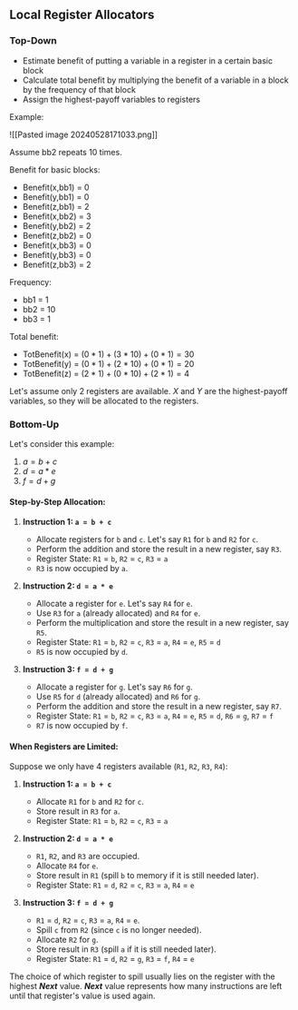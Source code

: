 ## Local Register Allocators

### Top-Down

- Estimate benefit of putting a variable in a register in a certain basic block
- Calculate total benefit by multiplying the benefit of a variable in a block by the frequency of that block
- Assign the highest-payoff variables to registers

Example:

![[Pasted image 20240528171033.png]]

Assume bb2 repeats 10 times.

Benefit for basic blocks:

- Benefit(x,bb1) = 0
- Benefit(y,bb1) = 0
- Benefit(z,bb1) = 2
- Benefit(x,bb2) = 3
- Benefit(y,bb2) = 2
- Benefit(z,bb2) = 0
- Benefit(x,bb3) = 0
- Benefit(y,bb3) = 0
- Benefit(z,bb3) = 2

Frequency:

- bb1 = 1
- bb2 = 10
- bb3 = 1

Total benefit:

- TotBenefit(x) = $(0 * 1) + (3 * 10) + (0 * 1) = 30$ 
- TotBenefit(y) = $(0 * 1) + (2 * 10) + (0 * 1) = 20$
- TotBenefit(z) = $(2 * 1) + (0 * 10) + (2 * 1) = 4$

Let's assume only 2 registers are available.
*X* and *Y* are the highest-payoff variables, so they will be allocated to the registers.

### Bottom-Up 

Let's consider this example:

1. $a = b + c$
2. $d = a * e$
3. $f = d + g$

#### Step-by-Step Allocation:

1. **Instruction 1: `a = b + c`**
    
    - Allocate registers for `b` and `c`. Let's say `R1` for `b` and `R2` for `c`.
    - Perform the addition and store the result in a new register, say `R3`.
    - Register State: `R1` = `b`, `R2` = `c`, `R3` = `a`
    - `R3` is now occupied by `a`.
2. **Instruction 2: `d = a * e`**
    
    - Allocate a register for `e`. Let's say `R4` for `e`.
    - Use `R3` for `a` (already allocated) and `R4` for `e`.
    - Perform the multiplication and store the result in a new register, say `R5`.
    - Register State: `R1` = `b`, `R2` = `c`, `R3` = `a`, `R4` = `e`, `R5` = `d`
    - `R5` is now occupied by `d`.
3. **Instruction 3: `f = d + g`**
    
    - Allocate a register for `g`. Let's say `R6` for `g`.
    - Use `R5` for `d` (already allocated) and `R6` for `g`.
    - Perform the addition and store the result in a new register, say `R7`.
    - Register State: `R1` = `b`, `R2` = `c`, `R3` = `a`, `R4` = `e`, `R5` = `d`, `R6` = `g`, `R7` = `f`
    - `R7` is now occupied by `f`.

#### When Registers are Limited:

Suppose we only have 4 registers available (`R1`, `R2`, `R3`, `R4`):

1. **Instruction 1: `a = b + c`**
    
    - Allocate `R1` for `b` and `R2` for `c`.
    - Store result in `R3` for `a`.
    - Register State: `R1` = `b`, `R2` = `c`, `R3` = `a`
2. **Instruction 2: `d = a * e`**
    
    - `R1`, `R2`, and `R3` are occupied.
    - Allocate `R4` for `e`.
    - Store result in `R1` (spill `b` to memory if it is still needed later).
    - Register State: `R1` = `d`, `R2` = `c`, `R3` = `a`, `R4` = `e`
3. **Instruction 3: `f = d + g`**
    
    - `R1` = `d`, `R2` = `c`, `R3` = `a`, `R4` = `e`.
    - Spill `c` from `R2` (since `c` is no longer needed).
    - Allocate `R2` for `g`.
    - Store result in `R3` (spill `a` if it is still needed later).
    - Register State: `R1` = `d`, `R2` = `g`, `R3` = `f`, `R4` = `e`

The choice of which register to spill usually lies on the register with the highest ***Next*** value. ***Next*** value represents how many instructions are left until that register's value is used again. 
